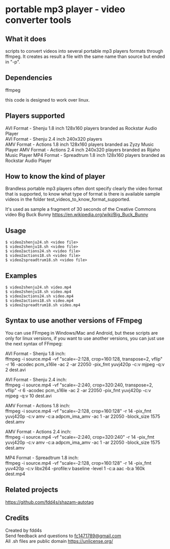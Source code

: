 # portable mp3 player - video converter tools

## What it does

scripts to convert videos into several portable mp3 players formats through ffmpeg. It creates as result a file with the same name than source but ended in "-p".

## Dependencies

ffmpeg

this code is designed to work over linux.

## Players supported

AVI Format - Shenju 1.8 inch 128x160 players branded as Rockstar Audio Player  
AVI Format - Shenju 2.4 inch 240x320 players  
AMV Format - Actions 1.8 inch 128x160 players branded as Zyzy Music Player 
AMV Format - Actions 2.4 inch 240x320 players branded as Rijaho Music Player 
MP4 Format - Spreadtrum 1.8 inch 128x160 players branded as Rockstar Audio Player  

## How to know the kind of player

Brandless portable mp3 players often dont specify clearly the video format that is supported, to know what type of format is there is available sample videos in the folder test_videos_to_know_format_supported.

It's used as sample a fragment of 30 seconds of the Creative Commons video Big Buck Bunny https://en.wikipedia.org/wiki/Big_Buck_Bunny

## Usage

    $ video2shenju24.sh <video file>
    $ video2shenju18.sh <video file>
    $ video2actions24.sh <video file>
    $ video2actions18.sh <video file>
    $ video2spreadtrum18.sh <video file>

## Examples

    $ video2shenju24.sh video.mp4
    $ video2shenju18.sh video.mp4
    $ video2actions24.sh video.mp4
    $ video2actions18.sh video.mp4
    $ video2spreadtrum18.sh video.mp4

## Syntax to use another versions of FFmpeg

You can use FFmpeg in Windows/Mac and Android, but these scripts are only for linux versions, if you want to use another versions, you can just use the next syntax of FFmpeg:  

AVI Format - Shenju 1.8 inch:  
ffmpeg -i source.mp4 -vf "scale=-2:128, crop=160:128, transpose=2, vflip" -r 16 -acodec pcm_s16le -ac 2 -ar 22050 -pix_fmt yuvj420p -c:v mjpeg -q:v 2 dest.avi  
  
AVI Format - Shenju 2.4 inch:  
ffmpeg -i source.mp4 -vf "scale=-2:240, crop=320:240, transpose=2, vflip" -r 6 -acodec pcm_s16le -ac 2 -ar 22050 -pix_fmt yuvj420p -c:v mjpeg -q:v 10 dest.avi  
  
AMV Format - Actions 1.8 inch:  
ffmpeg -i source.mp4 -vf "scale=-2:128, crop=160:128" -r 14 -pix_fmt yuvj420p -c:v amv -c:a adpcm_ima_amv -ac 1 -ar 22050 -block_size 1575 dest.amv  
  
AMV Format - Actions 2.4 inch:  
ffmpeg -i source.mp4 -vf "scale=-2:240, crop=320:240" -r 14 -pix_fmt yuvj420p -c:v amv -c:a adpcm_ima_amv -ac 1 -ar 22050 -block_size 1575 dest.amv  
  
MP4 Format - Spreadtrum 1.8 inch:  
ffmpeg -i source.mp4 -vf "scale=-2:128, crop=160:128" -r 14 -pix_fmt yuv420p -c:v libx264 -profile:v baseline -level 1 -c:a aac -b:a 160k dest.mp4  

## Related projects

https://github.com/fdd4s/shazam-autotag

## Credits

Created by fdd4s  
Send feedback and questions to fc1471789@gmail.com  
All .sh files are public domain https://unlicense.org/  
